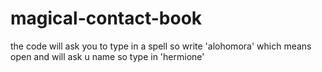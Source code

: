 # magical-contact-book
the code will ask you to type in a spell so write 'alohomora' which means open and will ask u name so type in 'hermione'
